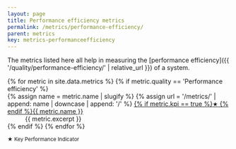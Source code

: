 ```yaml
---
layout: page
title: Performance efficiency metrics
permalink: /metrics/performance-efficiency/
parent: metrics
key: metrics-performanceefficiency
---
```


The metrics listed here all help in measuring the [performance efficiency]({{ '/quality/performance-efficiency/' | relative_url }}) of a system.

<dl>
    {% for metric in site.data.metrics %}
        {% if metric.quality == 'Performance efficiency' %}
            <dt>
                {% assign name = metric.name | slugify %}
                {% assign url = '/metrics/' | append: name | downcase | append: '/' %}
                <a href="{{ url | relative_url }}">{% if metric.kpi == true %}<small>★</small> {% endif %}{{ metric.name }}</a>
            </dt>
            <dd>{{ metric.excerpt }}</dd>
        {% endif %}
    {% endfor %}
</dl>

<small>★ Key Performance Indicator</small>
